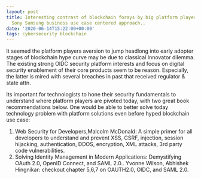 ```yaml
---
layout: post
title: Interesting contrast of blockchain forays by big platform players with IBM
  Sony Samsung business use case centered approach..
date: '2020-06-14T15:22:00+00:00'
tags: cybersecurity blockchain
---
```



It seemed the platform players aversion to jump headlong into early adopter stages of blockchain hype curve may be due to classical Innovator dilemma. The existing strong OIDC security platform interests and focus on digital security enablement of their core products seem to be reason. Especially, the latter is mired with several breaches in past that received regulator & state attn. 

Its important for technologists to hone their security fundamentals to understand where platform players are pivoted today, with  two great book recommendations below.  One would be able to better solve today technology problem with platform solutions even before hyped blockchain use case:

1.  Web Security for Developers,Malcolm McDonald: A simple primer for all developers to understand and prevent XSS, CSRF, injection, session hijacking, authentication, DDOS, encryption, XML attacks, 3rd party code vulnerabilities.
2. Solving Identity Management in Modern Applications: Demystifying OAuth 2.0, OpenID Connect, and SAML 2.0.. Yvonne Wilson, Abhishek Hingnikar: checkout chapter 5,6,7 on OAUTH2.0, OIDC, and SAML 2.0. 


